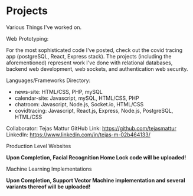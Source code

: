 # Projects
Various Things I've worked on. 

Web Prototyping:

For the most sophisticated code I've posted, check out the covid tracing app (postgreSQL, React, Express stack). The projects (including the aforementioned) represent work I've done with relational databases, backend web development, web sockets, and authentication web security.

  Languages/Frameworks Directory: 
  * news-site: HTML/CSS, PHP, mySQL
  * calendar-site: Javascript, mySQL, HTML/CSS, PHP
  * chatroom: Javascript, Node.js, Socket.io, HTML/CSS
  * covidtracing: Javascript, React.js, Express, Node.js, PostgreSQL, HTML/CSS

  Collaborator:
  Tejas Mattur 
  GitHub Link: https://github.com/tejasmattur
  LinkedIn: https://www.linkedin.com/in/tejas-m-02b464133/
  
  
Production Level Websites
  
  **Upon Completion, Facial Recognition Home Lock code will be uploaded!**
  
Machine Learning Implementations

  **Upon Completion, Support Vector Machine implementation and several variants thereof will be uploaded!**
